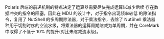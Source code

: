 Polaris 后端的前递机制的特点决定了运算器需要尽快完成运算以减少后续 存在数据冲突的指令的阻塞，因此在 MDU 的设计中，对于指令出现频率较低 的除法指令，复用了 NutShell 的多周期除法器，对于乘法指令，去除了 NutShell 乘法器种用于切割时序的空流水级，将乘法器的运算周期缩减为单周期，并在 CoreMark 中取得了不低于 10% 的提升(对比未缩减流水级)。 
